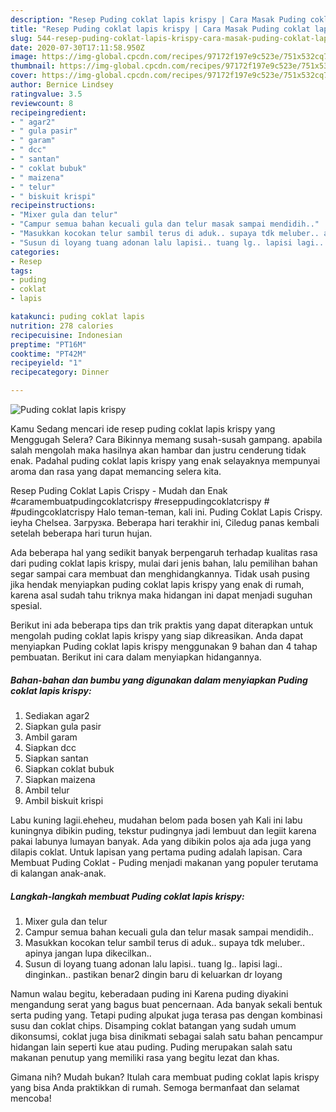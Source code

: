 ```yaml
---
description: "Resep Puding coklat lapis krispy | Cara Masak Puding coklat lapis krispy Yang Enak Dan Mudah"
title: "Resep Puding coklat lapis krispy | Cara Masak Puding coklat lapis krispy Yang Enak Dan Mudah"
slug: 544-resep-puding-coklat-lapis-krispy-cara-masak-puding-coklat-lapis-krispy-yang-enak-dan-mudah
date: 2020-07-30T17:11:58.950Z
image: https://img-global.cpcdn.com/recipes/97172f197e9c523e/751x532cq70/puding-coklat-lapis-krispy-foto-resep-utama.jpg
thumbnail: https://img-global.cpcdn.com/recipes/97172f197e9c523e/751x532cq70/puding-coklat-lapis-krispy-foto-resep-utama.jpg
cover: https://img-global.cpcdn.com/recipes/97172f197e9c523e/751x532cq70/puding-coklat-lapis-krispy-foto-resep-utama.jpg
author: Bernice Lindsey
ratingvalue: 3.5
reviewcount: 8
recipeingredient:
- " agar2"
- " gula pasir"
- " garam"
- " dcc"
- " santan"
- " coklat bubuk"
- " maizena"
- " telur"
- " biskuit krispi"
recipeinstructions:
- "Mixer gula dan telur"
- "Campur semua bahan kecuali gula dan telur masak sampai mendidih.."
- "Masukkan kocokan telur sambil terus di aduk.. supaya tdk meluber.. apinya jangan lupa dikecilkan.."
- "Susun di loyang tuang adonan lalu lapisi.. tuang lg.. lapisi lagi.. dinginkan.. pastikan benar2 dingin baru di keluarkan dr loyang"
categories:
- Resep
tags:
- puding
- coklat
- lapis

katakunci: puding coklat lapis 
nutrition: 278 calories
recipecuisine: Indonesian
preptime: "PT16M"
cooktime: "PT42M"
recipeyield: "1"
recipecategory: Dinner

---
```



![Puding coklat lapis krispy](https://img-global.cpcdn.com/recipes/97172f197e9c523e/751x532cq70/puding-coklat-lapis-krispy-foto-resep-utama.jpg)

Kamu Sedang mencari ide resep puding coklat lapis krispy yang Menggugah Selera? Cara Bikinnya memang susah-susah gampang. apabila salah mengolah maka hasilnya akan hambar dan justru cenderung tidak enak. Padahal puding coklat lapis krispy yang enak selayaknya mempunyai aroma dan rasa yang dapat memancing selera kita.

Resep Puding Coklat Lapis Crispy - Mudah dan Enak #caramembuatpudingcoklatcrispy #reseppudingcoklatcrispy # #pudingcoklatcrispy Halo teman-teman, kali ini. Puding Coklat Lapis Crispy. ieyha Chelsea. Загрузка. Beberapa hari terakhir ini, Ciledug panas kembali setelah beberapa hari turun hujan.

Ada beberapa hal yang sedikit banyak berpengaruh terhadap kualitas rasa dari puding coklat lapis krispy, mulai dari jenis bahan, lalu pemilihan bahan segar sampai cara membuat dan menghidangkannya. Tidak usah pusing jika hendak menyiapkan puding coklat lapis krispy yang enak di rumah, karena asal sudah tahu triknya maka hidangan ini dapat menjadi suguhan spesial.


Berikut ini ada beberapa tips dan trik praktis yang dapat diterapkan untuk mengolah puding coklat lapis krispy yang siap dikreasikan. Anda dapat menyiapkan Puding coklat lapis krispy menggunakan 9 bahan dan 4 tahap pembuatan. Berikut ini cara dalam menyiapkan hidangannya.

<!--inarticleads1-->

##### Bahan-bahan dan bumbu yang digunakan dalam menyiapkan Puding coklat lapis krispy:

1. Sediakan  agar2
1. Siapkan  gula pasir
1. Ambil  garam
1. Siapkan  dcc
1. Siapkan  santan
1. Siapkan  coklat bubuk
1. Siapkan  maizena
1. Ambil  telur
1. Ambil  biskuit krispi


Labu kuning lagii.eheheu, mudahan belom pada bosen yah Kali ini labu kuningnya dibikin puding, tekstur pudingnya jadi lembuut dan legiit karena pakai labunya lumayan banyak. Ada yang dibikin polos aja ada juga yang dilapis coklat. Untuk lapisan yang pertama puding adalah lapisan. Cara Membuat Puding Coklat - Puding menjadi makanan yang populer terutama di kalangan anak-anak. 

<!--inarticleads2-->

##### Langkah-langkah membuat Puding coklat lapis krispy:

1. Mixer gula dan telur
1. Campur semua bahan kecuali gula dan telur masak sampai mendidih..
1. Masukkan kocokan telur sambil terus di aduk.. supaya tdk meluber.. apinya jangan lupa dikecilkan..
1. Susun di loyang tuang adonan lalu lapisi.. tuang lg.. lapisi lagi.. dinginkan.. pastikan benar2 dingin baru di keluarkan dr loyang


Namun walau begitu, keberadaan puding ini Karena puding diyakini mengandung serat yang bagus buat pencernaan. Ada banyak sekali bentuk serta puding yang. Tetapi puding alpukat juga terasa pas dengan kombinasi susu dan coklat chips. Disamping coklat batangan yang sudah umum dikonsumsi, coklat juga bisa dinikmati sebagai salah satu bahan pencampur hidangan lain seperti kue atau puding. Puding merupakan salah satu makanan penutup yang memiliki rasa yang begitu lezat dan khas. 

Gimana nih? Mudah bukan? Itulah cara membuat puding coklat lapis krispy yang bisa Anda praktikkan di rumah. Semoga bermanfaat dan selamat mencoba!
